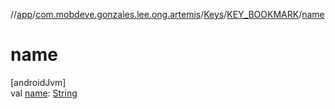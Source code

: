 //[app](../../../../index.md)/[com.mobdeve.gonzales.lee.ong.artemis](../../index.md)/[Keys](../index.md)/[KEY_BOOKMARK](index.md)/[name](name.md)

# name

[androidJvm]\
val [name](name.md): [String](https://kotlinlang.org/api/latest/jvm/stdlib/kotlin/-string/index.html)

